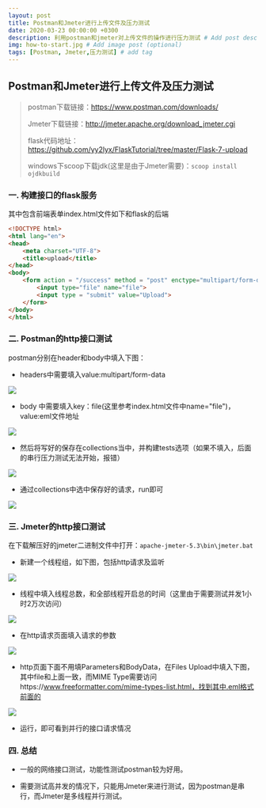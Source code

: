 ```yaml
---
layout: post
title: Postman和Jmeter进行上传文件及压力测试
date: 2020-03-23 00:00:00 +0300
description: 利用postman和jmeter对上传文件的操作进行压力测试 # Add post description (optional)
img: how-to-start.jpg # Add image post (optional)
tags: [Postman, Jmeter,压力测试] # add tag
---
```



## Postman和Jmeter进行上传文件及压力测试

> postman下载链接：https://www.postman.com/downloads/
>
> Jmeter下载链接：http://jmeter.apache.org/download_jmeter.cgi
>
> flask代码地址：https://github.com/yy2lyx/FlaskTutorial/tree/master/Flask-7-upload
>
> windows下scoop下载jdk(这里是由于Jmeter需要)：`scoop install ojdkbuild`

### 一. 构建接口的flask服务

其中包含前端表单index.html文件如下和flask的后端

```html
<!DOCTYPE html>
<html lang="en">
<head>
    <meta charset="UTF-8">
    <title>upload</title>
</head>
<body>
    <form action = "/success" method = "post" enctype="multipart/form-data">
        <input type="file" name="file">
        <input type = "submit" value="Upload">
    </form>
</body>
</html>
```

### 二. Postman的http接口测试

postman分别在header和body中填入下图：

* headers中需要填入value:multipart/form-data

![](https://tva1.sinaimg.cn/large/007S8ZIlgy1gjgo0qznj0j30p605qmxn.jpg)

* body 中需要填入key：file(这里参考index.html文件中name="file")，value:eml文件地址

![](https://tva1.sinaimg.cn/large/007S8ZIlgy1gjgo1floa4j30m20463yp.jpg)

* 然后将写好的保存在collections当中，并构建tests选项（如果不填入，后面的串行压力测试无法开始，报错）

![](https://tva1.sinaimg.cn/large/007S8ZIlgy1gjgo31nohoj30on084aaz.jpg)

* 通过collections中选中保存好的请求，run即可

![](https://tva1.sinaimg.cn/large/007S8ZIlgy1gjgo3gr20yj30va0jh75p.jpg)

### 三. Jmeter的http接口测试

在下载解压好的jmeter二进制文件中打开：`apache-jmeter-5.3\bin\jmeter.bat`

* 新建一个线程组，如下图，包括http请求及监听

![](https://tva1.sinaimg.cn/large/007S8ZIlgy1gjgo1myv4aj308903vq2y.jpg)



* 线程中填入线程总数，和全部线程开启总的时间（这里由于需要测试并发1小时2万次访问）

![](https://tva1.sinaimg.cn/large/007S8ZIlgy1gjgo3saf9cj30am0a63z4.jpg)

* 在http请求页面填入请求的参数

![](https://tva1.sinaimg.cn/large/007S8ZIlgy1gjgo41hoa3j30t1089jsj.jpg)

* http页面下面不用填Parameters和BodyData，在Files Upload中填入下图，其中file和上面一致，而MIME Type需要访问https://www.freeformatter.com/mime-types-list.html，找到其中.eml格式前面的

![](https://tva1.sinaimg.cn/large/007S8ZIlgy1gjgo4abjwtj30sk0300t4.jpg)

* 运行，即可看到并行的接口请求情况

### 四. 总结

* 一般的网络接口测试，功能性测试postman较为好用。
  
* 需要测试高并发的情况下，只能用Jmeter来进行测试，因为postman是串行，而Jmeter是多线程并行测试。

